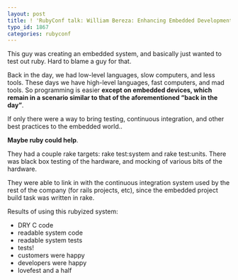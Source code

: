 ```yaml
---
layout: post
title: ! 'RubyConf talk: William Bereza: Enhancing Embedded Development with Ruby'
typo_id: 1867
categories: rubyconf
---
```

This guy was creating an embedded system, and basically just wanted to test out ruby. Hard to blame a guy for that.

Back in the day, we had low-level languages, slow computers, and less tools. These days we have high-level languages, fast computers, and mad tools. So programming is easier **except on embedded devices, which remain in a scenario similar to that of the aforementioned “back in the day”**.

If only there were a way to bring testing, continuous integration, and other best practices to the embedded world..

**Maybe ruby could help**.

They had a couple rake targets: rake test:system and rake test:units. There was black box testing of the hardware, and mocking of various bits of the hardware.

They were able to link in with the continuous integration system used by the rest of the company (for rails projects, etc), since the embedded project build task was written in rake.

Results of using this rubyized system:

-   DRY C code
-   readable system code
-   readable system tests
-   tests!
-   customers were happy
-   developers were happy
-   lovefest and a half

